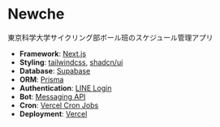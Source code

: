 # Newche

東京科学大学サイクリング部ボール班のスケジュール管理アプリ

- **Framework**: [Next.js](https://nextjs.org/)
- **Styling**: [tailwindcss](https://tailwindcss.com/), [shadcn/ui](https://ui.shadcn.com/docs)
- **Database**: [Supabase](https://supabase.com/)
- **ORM**: [Prisma](https://www.prisma.io/)
- **Authentication**: [LINE Login](https://developers.line.biz/en/docs/line-login/overview/)
- **Bot**: [Messaging API](https://developers.line.biz/en/docs/messaging-api/overview/) 
- **Cron**: [Vercel Cron Jobs](https://vercel.com/docs/cron-jobs)
- **Deployment**: [Vercel](https://vercel.com/)
